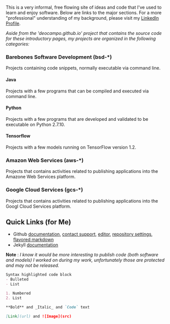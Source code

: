 
This is a very informal, free flowing site of ideas and code that I've used to learn and enjoy software. Below are links to the major sections. For a more "professional" understanding of my background, please visit my [LinkedIn Profile](https://www.linkedin.com/in/deocampo/).

_Aside from the 'deocampo.github.io' project that contains the source code for these introductory pages, my projects are organized in the following categories:_

### Barebones Software Development (bsd-*)
Projects containing code snippets, normally executable via command line.

#### Java
Projects with a few programs that can be compiled and executed via command line.

#### Python
Projects with a few programs that are developed and validated to be executable on Python 2.7.10.

#### Tensorflow
Projects with a few models running on TensorFlow version 1.2.

### Amazon Web Services (aws-*)
Projects that contains activities related to publishing applications into the Amazone Web Services platform.

### Google Cloud Services (gcs-*)
Projects that contains activities related to publishing applications into the Googl Cloud Services platform.


## Quick Links (for Me)

- Github [documentation](https://help.github.com/categories/github-pages-basics/), [contact support](https://github.com/contact), [editor](https://github.com/deocampo/deocampo.github.io/edit/master/README.md), [repository settings](https://github.com/deocampo/deocampo.github.io/settings), [flavored markdown](https://guides.github.com/features/mastering-markdown/)
- Jekyll [documentation](https://jekyllrb.com/)


**Note** : _I know it would be more interesting to publish code (both software and models) I worked on during my work, unfortunately those are protected and may not be released._

```markdown
Syntax highlighted code block
- Bulleted
- List

1. Numbered
2. List

**Bold** and _Italic_ and `Code` text

[Link](url) and ![Image](src)
```
